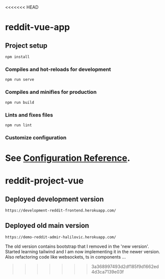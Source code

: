 <<<<<<< HEAD
# reddit-vue-app

## Project setup
```
npm install
```

### Compiles and hot-reloads for development
```
npm run serve
```

### Compiles and minifies for production
```
npm run build
```

### Lints and fixes files
```
npm run lint
```

### Customize configuration
See [Configuration Reference](https://cli.vuejs.org/config/).
=======
# reddit-project-vue

## Deployed development version
```
https://development-reddit-frontend.herokuapp.com/
```

## Deployed old main version
```
https://demo-reddit-admir-halilovic.herokuapp.com/
```

The old version contains bootstrap that I removed in the 'new version'. Started learning tailwind and I am now implementing it in the newer version.
Also refactoring code like websockets, ts in components ...


>>>>>>> 3a368997493d2df185f9d1662ed4d3ca7139e03f
